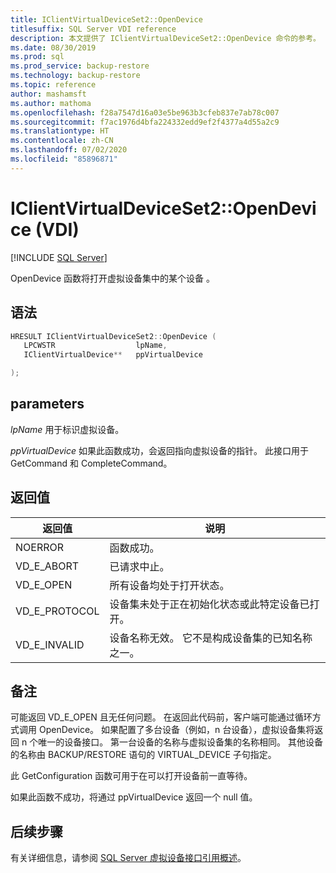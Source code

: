 ```yaml
---
title: IClientVirtualDeviceSet2::OpenDevice
titlesuffix: SQL Server VDI reference
description: 本文提供了 IClientVirtualDeviceSet2::OpenDevice 命令的参考。
ms.date: 08/30/2019
ms.prod: sql
ms.prod_service: backup-restore
ms.technology: backup-restore
ms.topic: reference
author: mashamsft
ms.author: mathoma
ms.openlocfilehash: f28a7547d16a03e5be963b3cfeb837e7ab78c007
ms.sourcegitcommit: f7ac1976d4bfa224332edd9ef2f4377a4d55a2c9
ms.translationtype: HT
ms.contentlocale: zh-CN
ms.lasthandoff: 07/02/2020
ms.locfileid: "85896871"
---
```

# <a name="iclientvirtualdeviceset2opendevice-vdi"></a>IClientVirtualDeviceSet2::OpenDevice (VDI)

[!INCLUDE [SQL Server](../../../includes/applies-to-version/sqlserver.md)]

OpenDevice 函数将打开虚拟设备集中的某个设备  。

## <a name="syntax"></a>语法

```c
HRESULT IClientVirtualDeviceSet2::OpenDevice (
   LPCWSTR                  lpName,
   IClientVirtualDevice**   ppVirtualDevice

);
```

## <a name="parameters"></a>parameters

*lpName* 用于标识虚拟设备。

*ppVirtualDevice* 如果此函数成功，会返回指向虚拟设备的指针。 此接口用于 GetCommand 和 CompleteCommand。

## <a name="return-value"></a>返回值

|返回值 | 说明 |
|---|---|
| NOERROR | 函数成功。 |
| VD_E_ABORT | 已请求中止。 |
| VD_E_OPEN |所有设备均处于打开状态。 |
| VD_E_PROTOCOL | 设备集未处于正在初始化状态或此特定设备已打开。 |
| VD_E_INVALID | 设备名称无效。 它不是构成设备集的已知名称之一。 |

## <a name="remarks"></a>备注

可能返回 VD_E_OPEN 且无任何问题。 在返回此代码前，客户端可能通过循环方式调用 OpenDevice。
如果配置了多台设备（例如，n 台设备），虚拟设备集将返回 n 个唯一的设备接口。 第一台设备的名称与虚拟设备集的名称相同。 其他设备的名称由 BACKUP/RESTORE 语句的 VIRTUAL_DEVICE 子句指定。

此 GetConfiguration 函数可用于在可以打开设备前一直等待。

如果此函数不成功，将通过 ppVirtualDevice 返回一个 null 值。

## <a name="next-steps"></a>后续步骤

有关详细信息，请参阅 [SQL Server 虚拟设备接口引用概述](reference-virtual-device-interface.md)。